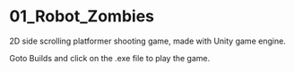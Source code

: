 # 01_Robot_Zombies

2D side scrolling platformer shooting game, made with Unity game engine.

Goto Builds and click on the .exe file to play the game.